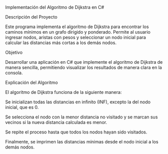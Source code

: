Implementación del Algoritmo de Dijkstra en C#

Descripción del Proyecto

Este programa implementa el algoritmo de Dijkstra para encontrar los caminos mínimos en un grafo dirigido y ponderado. Permite al usuario ingresar nodos, aristas con pesos y seleccionar un nodo inicial para calcular las distancias más cortas a los demás nodos.

Objetivo

Desarrollar una aplicación en C# que implemente el algoritmo de Dijkstra de manera sencilla, permitiendo visualizar los resultados de manera clara en la consola.

Explicación del Algoritmo

El algoritmo de Dijkstra funciona de la siguiente manera:

Se inicializan todas las distancias en infinito (INF), excepto la del nodo inicial, que es 0.

Se selecciona el nodo con la menor distancia no visitado y se marcan sus vecinos si la nueva distancia calculada es menor.

Se repite el proceso hasta que todos los nodos hayan sido visitados.

Finalmente, se imprimen las distancias mínimas desde el nodo inicial a los demás nodos.

